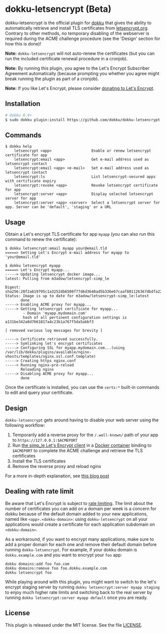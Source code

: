 # dokku-letsencrypt (Beta)

dokku-letsencrypt is the official plugin for [dokku][dokku] that gives the ability to automatically retrieve and install TLS certificates from [letsencrypt.org](https://letsencrypt.org). Contrary to other methods, no temporary disabling of the webserver is required during the ACME challenge procedure (see the 'Design' section for how this is done)!

**Note:** `dokku-letsencrypt` will not auto-renew the certificates (but you can run the included certificate renewal procedure in a cronjob).

**Note:** By running this plugin, you agree to the Let's Encrypt Subscriber Agreement automatically (because prompting you whether you agree might break running the plugin as part of a cronjob).

**Note:** If you like Let's Encrypt, please consider [donating to Let's Encrypt](https://letsencrypt.org/donate).

## Installation

```sh
# dokku 0.4+
$ sudo dokku plugin:install https://github.com/dokku/dokku-letsencrypt.git
```

## Commands

```
$ dokku help
    letsencrypt <app>                  Enable or renew letsencrypt certificate for app
    letsencrypt:email <app>            Get e-mail address used as letsencrypt contact
    letsencrypt:email <app> <e-mail>   Set e-mail address used as letsencrypt contact
    letsencrypt:ls                     List letsencrypt-secured apps with certificate expiry
    letsencrypt:revoke <app>           Revoke letsencrypt certificate for app
    letsencrypt:server <app>           Display selected letsencrypt server for app
    letsencrypt:server <app> <server>  Select a letsencrypt server for app. Server can be 'default', 'staging' or a URL
```

## Usage

Obtain a Let's encrypt TLS certificate for app `myapp` (you can also run this command to renew the certificate):

```
$ dokku letsencrypt:email myapp your@email.tld
=====> Setting Let's Encrypt e-mail address for myapp to 'your@email.tld'

$ dokku letsencrypt myapp
=====> Let's Encrypt myapp...
-----> Updating letsencrypt docker image...
latest: Pulling from m3adow/letsencrypt-simp_le

Digest: sha256:20f2a619795c1a3252db6508f77d6d3648ad5b336e67caaf801126367dbdfa22
Status: Image is up to date for m3adow/letsencrypt-simp_le:latest
       done
-----> Enabling ACME proxy for myapp...
-----> Getting letsencrypt certificate for myapp...
        - Domain 'myapp.mydomain.com'
        hash of all pertinent configuration settings is a131be342a0d7661817a4c23b1a767f5da5abbf3

[ removed various log messages for brevity ]

-----> Certificate retrieved successfully.
-----> Symlinking let's encrypt certificates
-----> Configuring SSL for myapp.mydomain.com...(using /var/lib/dokku/plugins/available/nginx-vhosts/templates/nginx.ssl.conf.template)
-----> Creating https nginx.conf
-----> Running nginx-pre-reload
       Reloading nginx
-----> Disabling ACME proxy for myapp...
       done
```

Once the certificate is installed, you can use the `certs:*` built-in commands to edit and query your certificate.

## Design

`dokku-letsencrypt` gets around having to disable your web server using the following workflow:

  1. Temporarily add a reverse proxy for the `/.well-known/` path of your app to `https://127.0.0.1:$ACMEPORT`
  2. Run [the simp_le Let's Encrypt client](https://github.com/kuba/simp_le) in a [Docker container](https://hub.docker.com/r/m3adow/letsencrypt-simp_le) binding to `$ACMEPORT` to complete the ACME challenge and retrieve the TLS certificates
  3. Install the TLS certificates
  4. Remove the reverse proxy and reload nginx

For a more in-depth explanation, see [this blog post](https://blog.semicolonsoftware.de/securing-dokku-with-lets-encrypt-tls-certificates/)


## Dealing with rate limit

Be aware that Let's Encrypt is subject to [rate limiting](https://community.letsencrypt.org/t/rate-limits-for-lets-encrypt/6769). The limit about the number of certificates you can add on a domain per week is a concern for dokku because of the default domain added to your new applications, named like `<app>.<dokku-domain>`: using `dokku-letsencrypt` on all your applications would create a certificate for each application subdomain on `<dokku-domain>`.

As a workaround, if you want to encrypt many applications, make sure to add a proper domain for each one and remove their default domain before running `dokku-letsencrypt`. For example, if your dokku domain is `dokku.example.com` and you want to encrypt your `foo` app:

```
dokku domains:add foo foo.com
dokku domains:remove foo foo.dokku.example.com
dokku letsencrypt foo
```

While playing around with this plugin, you might want to switch to the let's encrypt staging server by running `dokku letsencrypt:server myapp staging` to enjoy much higher rate limits and switching back to the real server by running `dokku letsencrypt:server myapp default` once you are ready.

## License

This plugin is released under the MIT license. See the file [LICENSE](LICENSE).

[dokku]: https://github.com/progrium/dokku

